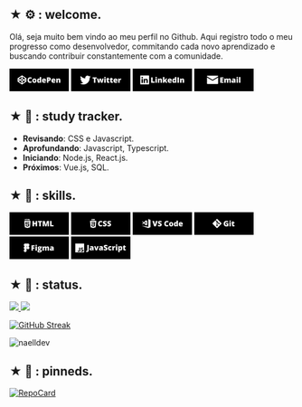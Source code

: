 
## ★ :gear: : welcome.
Olá, seja muito bem vindo ao meu perfil no Github. Aqui registro todo o meu progresso como desenvolvedor, commitando cada novo aprendizado e buscando contribuir constantemente com a comunidade.
<div align="left">
  
[![codepen](img/codepen.png)](https://codepen.io/naelldev)
[![twitter](img/twitter.png)](https://www.twitter.com/naelldev)
[![linkedin](img/linkedin.png)](https://www.linkedin.com/in/naelldev)
[![email](img/email.png)](mailto:naelldev@gmail.com)
  
</div>


## ★ :school_satchel: :  study tracker.
* **Revisando**: CSS e Javascript.
* **Aprofundando**: Javascript, Typescript.
* **Iniciando**: Node.js, React.js.
* **Próximos**: Vue.js, SQL.

## ★ :electric_plug: : skills.
<div align="left">
  
![html](img/html.png)
![css](img/css.png)
![vscode](img/vscode.png)
![git](img/git.png)
![figma](img/figma.png)
![javascript](img/javascript.png)
  
</div>

## ★ :page_with_curl: : status.
<div align="left">
  <a href="https://github.com/naelldev">
  <img height="140em" src="https://github-readme-stats.vercel.app/api?username=naelldev&show_icons=true&include_all_commits=true&count_private=true&hide_border=true&bg_color=000&title_color=8F3ADD&icon_color=265FDD&text_color=c9d1d9"/>
  <img height="140em" src="https://github-readme-stats.vercel.app/api/top-langs/?username=naelldev&layout=compact&langs_count=7&hide_border=true&bg_color=000&title_color=8F3ADD&icon_color=8F3ADD&text_color=c9d1d9"/>
</div>
  
  <div align="left">

[![GitHub Streak](https://github-readme-streak-stats.herokuapp.com?user=naelldev&theme=dark&hide_border=true&date_format=M%20j%5B%2C%20Y%5D&background=000000&ring=265FDD&fire=8F3ADD&currStreakLabel=8F3ADD&sideLabels=c9d1d9)](https://git.io/streak-stats)

  </div>
  
  <div align="left"><img src="https://komarev.com/ghpvc/?username=naelldev&label=Profile%20views&color=8F3ADD&style=flat" alt="naelldev" /></div>
  
## ★ :pushpin: : pinneds.
<div align="left">
  
[![RepoCard](https://github-readme-stats.vercel.app/api/pin?username=naelldev&repo=oficina&hide_border=true&bg_color=000&title_color=8F3ADD&icon_color=8F3ADD&text_color=c9d1d9)](https://github.com/naelldev/oficina)
  
</div>

